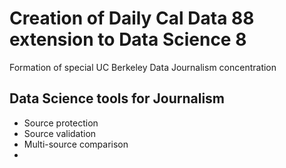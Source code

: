 # Creation of Daily Cal Data 88 extension to Data Science 8

Formation of special UC Berkeley Data Journalism concentration

## Data Science tools for Journalism
- Source protection
- Source validation
- Multi-source comparison
-
